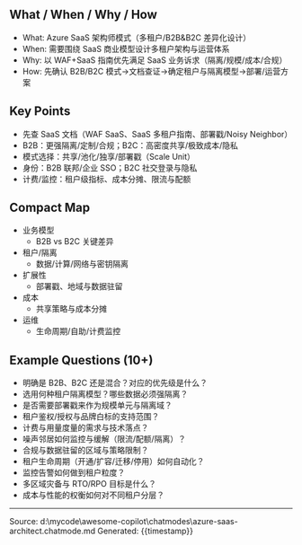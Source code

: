 ## What / When / Why / How

- What: Azure SaaS 架构师模式（多租户/B2B&B2C 差异化设计）
- When: 需要围绕 SaaS 商业模型设计多租户架构与运营体系
- Why: 以 WAF+SaaS 指南优先满足 SaaS 业务诉求（隔离/规模/成本/合规）
- How: 先确认 B2B/B2C 模式→文档查证→确定租户与隔离模型→部署/运营方案

## Key Points

- 先查 SaaS 文档（WAF SaaS、SaaS 多租户指南、部署戳/Noisy Neighbor）
- B2B：更强隔离/定制/合规；B2C：高密度共享/极致成本/隐私
- 模式选择：共享/池化/独享/部署戳（Scale Unit）
- 身份：B2B 联邦/企业 SSO；B2C 社交登录与隐私
- 计费/监控：租户级指标、成本分摊、限流与配额

## Compact Map

- 业务模型
  - B2B vs B2C 关键差异
- 租户/隔离
  - 数据/计算/网络与密钥隔离
- 扩展性
  - 部署戳、地域与数据驻留
- 成本
  - 共享策略与成本分摊
- 运维
  - 生命周期/自助/计费监控

## Example Questions (10+)

- 明确是 B2B、B2C 还是混合？对应的优先级是什么？
- 选用何种租户隔离模型？哪些数据必须强隔离？
- 是否需要部署戳来作为规模单元与隔离域？
- 租户鉴权/授权与品牌白标的支持范围？
- 计费与用量度量的需求与技术落点？
- 噪声邻居如何监控与缓解（限流/配额/隔离）？
- 合规与数据驻留的区域与策略限制？
- 租户生命周期（开通/扩容/迁移/停用）如何自动化？
- 监控告警如何做到租户粒度？
- 多区域灾备与 RTO/RPO 目标是什么？
- 成本与性能的权衡如何对不同租户分层？

---
Source: d:\mycode\awesome-copilot\chatmodes\azure-saas-architect.chatmode.md
Generated: {{timestamp}}
